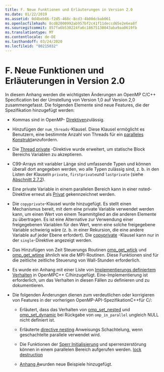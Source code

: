 ```yaml
---
title: F. Neue Funktionen und Erläuterungen in Version 2.0
ms.date: 01/22/2019
ms.assetid: 0d4beb66-f2d5-468c-8cd3-4b00dcbab061
ms.openlocfilehash: 8cd82000992ab957bf2c41f11deccd65e2e6ea8f
ms.sourcegitcommit: 857fa6b530224fa6c18675138043aba9aa0619fb
ms.translationtype: MT
ms.contentlocale: de-DE
ms.lasthandoff: 03/24/2020
ms.locfileid: "80215032"
---
```

# <a name="f-new-features-and-clarifications-in-version-20"></a>F. Neue Funktionen und Erläuterungen in Version 2.0

In diesem Anhang werden die wichtigsten Änderungen an OpenMP C/C++ Specification bei der Umstellung von Version 1,0 auf Version 2,0 zusammengefasst. Die folgenden Elemente sind neue Features, die der Spezifikation hinzugefügt werden:

- Kommas sind in OpenMP- [Direktiven](2-directives.md#21-directive-format)zulässig.

- Hinzufügen der `num_threads`-Klausel. Diese Klausel ermöglicht es Benutzern, eine bestimmte Anzahl von Threads für ein [paralleles Konstrukt](2-directives.md#23-parallel-construct)anzufordern.

- Die [Thread private](2-directives.md#271-threadprivate-directive) -Direktive wurde erweitert, um statische Block Bereichs Variablen zu akzeptieren.

- C99-Arrays mit variabler Länge sind umfassende Typen und können überall dort angegeben werden, wo alle Typen zulässig sind, z. b. in den Listen der Klauseln `private`, `firstprivate`und `lastprivate` (siehe [Abschnitt 2.7.2](2-directives.md#272-data-sharing-attribute-clauses)).

- Eine private Variable in einem parallelen Bereich kann in einer nsted-Direktive erneut als [Privat](2-directives.md#2721-private) gekennzeichnet werden.

- Die `copyprivate`-Klausel wurde hinzugefügt. Es stellt einen Mechanismus bereit, mit dem eine private Variable verwendet werden kann, um einen Wert von einem Teammitglied an die anderen Elemente zu übertragen. Es ist eine Alternative zur Verwendung einer freigegebenen Variablen für den Wert, wenn eine solche freigegebene Variable schwierig wäre (z. b. in einer Rekursion, die eine andere Variable auf jeder Ebene erfordert). Die [copyprivate](2-directives.md#2728-copyprivate) -Klausel kann nur in der `single`-Direktive angezeigt werden.

- Das Hinzufügen von Zeit Steuerungs Routinen [omp_get_wtick](3-run-time-library-functions.md#332-omp_get_wtick-function) und [omp_get_wtime](3-run-time-library-functions.md#331-omp_get_wtime-function) ähnlich wie die MPI-Routinen. Diese Funktionen sind für die zeitliche zeitliche Steuerung von Wall-Stunden erforderlich.

- Es wurde ein Anhang mit einer Liste von [Implementierungs definiertem Verhalten](e-implementation-defined-behaviors-in-openmp-c-cpp.md) in OpenMPC++ C/hinzugefügt. Eine-Implementierung ist erforderlich, um das Verhalten in diesen Fällen zu definieren und zu dokumentieren.

- Die folgenden Änderungen dienen zum verdeutlichen oder korrigieren von Features in der vorherigen OpenMP-API-SpezifikationC++für C/:

  - Erläutert, dass das Verhalten von [omp_set_nested](3-run-time-library-functions.md#319-omp_set_nested-function) und [omp_set_dynamic](3-run-time-library-functions.md#317-omp_set_dynamic-function) bei Rückgabe von `omp_in_parallel` ungleich NULL nicht definiert ist.

  - Erläuterte [directive nesting](2-directives.md#29-directive-nesting) Anweisungs Schachtelung, wenn geschachtelte parallele verwendet wird.

  - Die Funktionen der [Sperr Initialisierung](3-run-time-library-functions.md#321-omp_init_lock-and-omp_init_nest_lock-functions) und sperrenzerstörung können in einem parallelen Bereich aufgerufen werden. [lock destruction](3-run-time-library-functions.md#322-omp_destroy_lock-and-omp_destroy_nest_lock-functions)

  - [Anhang A](a-examples.md)wurden neue Beispiele hinzugefügt.
